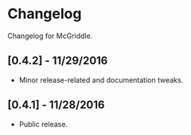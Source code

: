 # Changelog

Changelog for McGriddle.

## [0.4.2] - 11/29/2016
- Minor release-related and documentation tweaks.

## [0.4.1] - 11/28/2016
- Public release.
